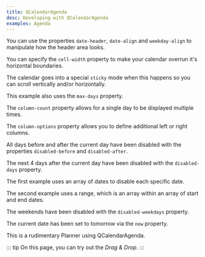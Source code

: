 ```yaml
---
title: QCalendarAgenda
desc: Developing with QCalendarAgenda
examples: Agenda
---
```


<script import>
import QCalendarAgendaApi from '@quasar/quasar-ui-qcalendar/dist/api/QCalendarAgenda.json'
</script>

<MarkdownApi :api="QCalendarAgendaApi" name="QCalendarAgenda"/>

<MarkdownExample title="Dark" file="AgendaDark" no-github no-edit/>

You can use the properties `date-header`, `date-align` and `weekday-align` to manipulate how the header area looks.

<MarkdownExample title="Alignment" file="AgendaAlignment" no-github no-edit/>

You can specify the `cell-width` property to make your calendar overrun it's horizontal boundaries.

The calendar goes into a special `sticky` mode when this happens so you can scroll vertically and/or horizontally.

This example also uses the `max-days` property.

<MarkdownExample title="Cell Width" file="AgendaCellWidth" no-github no-edit/>

The `column-count` property allows for a single day to be displayed multiple times.

<MarkdownExample title="Column Count" file="AgendaColumnCount" no-github no-edit/>

The `column-options` property allows you to define additional left or right columns.

<MarkdownExample title="Column Options" file="AgendaColumnOptions" no-github no-edit/>

<MarkdownExample title="Date Type" file="AgendaDateType" no-github no-edit/>

<MarkdownExample title="Day Week - Max Days" file="AgendaDayWeekMaxDays" no-github no-edit/>

All days before and after the current day have been disabled with the properties `disabled-before` and `disabled-after`.

<MarkdownExample title="Disabled Before After" file="AgendaDisabledBeforeAfter" no-github no-edit/>

The next 4 days after the current day have been disabled with the `disabled-days` property.

The first example uses an array of dates to disable each specific date.

The second example uses a range, which is an array within an array of start and end dates.

<MarkdownExample title="Disabled Days" file="AgendaDisabledDays" no-github no-edit/>

The weekends have been disabled with the `disabled-weekdays` property.

<MarkdownExample title="Disabled Weekdays" file="AgendaDisabledWeekdays" no-github no-edit/>

<MarkdownExample title="First Day Monday" file="AgendaFirstDayMonday" no-github no-edit/>

<MarkdownExample title="Five Day Workweek" file="AgendaFiveDayWorkweek" no-github no-edit/>

<MarkdownExample title="Locale" file="AgendaLocale" no-github no-edit/>

<MarkdownExample title="No Active Date" file="AgendaNoActiveDate" no-github no-edit/>

The current date has been set to tomorrow via the `now` property.

<MarkdownExample title="Now" file="AgendaNow" no-github no-edit/>

<MarkdownExample title="Theme" file="AgendaTheme" no-github no-edit/>

This is a rudimentary Planner using QCalendarAgenda.

::: tip
On this page, you can try out the <em>Drag &amp; Drop</em>.
:::

<MarkdownExample title="Planner" file="AgendaPlanner" no-github no-edit />
